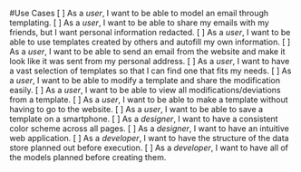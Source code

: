 #Use Cases
 [ ] As a *user*, I want to be able to model an email through templating.
 [ ] As a *user*, I want to be able to share my emails with my friends, but I want personal information redacted.
 [ ] As a *user*, I want to be able to use templates created by others and autofill my own information.
 [ ] As a *user*, I want to be able to send an email from the website and make it look like it was sent from my personal address.
 [ ] As a *user*, I want to have a vast selection of templates so that I can find one that fits my needs.
 [ ] As a *user*, I want to be able to modify a template and share the modification easily.
 [ ] As a *user*, I want to be able to view all modifications/deviations from a template.
 [ ] As a *user*, I want to be able to make a template without having to go to the website.
 [ ] As a *user*, I want to be able to save a template on a smartphone.
 [ ] As a *designer*, I want to have a consistent color scheme across all pages.
 [ ] As a *designer*, I want to have an intuitive web application.
 [ ] As a *developer*, I want to have the structure of the data store planned out before execution.
 [ ] As a *developer*, I want to have all of the models planned before creating them.
